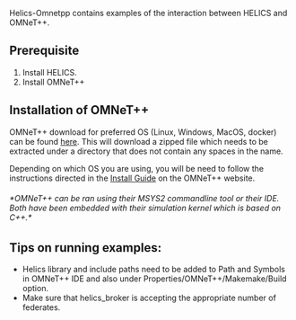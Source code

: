 Helics-Omnetpp contains examples of the interaction between HELICS and OMNeT++. 

## Prerequisite
1. Install HELICS. 
2. Install OMNeT++

## Installation of OMNeT++

OMNeT++ download for preferred OS (Linux, Windows, MacOS, docker) can be found [here](https://omnetpp.org/download/).
This will download a zipped file which needs to be extracted under a directory that does not contain any spaces in the name. 

Depending on which OS you are using, you will be need to follow the instructions directed in the [Install Guide](https://doc.omnetpp.org/omnetpp/InstallGuide.pdf) on the OMNeT++ website. 

###### *\*OMNeT++ can be ran using their MSYS2 commandline tool or their IDE. Both have been embedded with their simulation kernel which is based on C++.\**

## Tips on running examples: 

- Helics library and include paths need to be added to Path and Symbols in OMNeT++ IDE and also under Properties/OMNeT++/Makemake/Build option. 
- Make sure that helics_broker is accepting the appropriate number of federates. 
